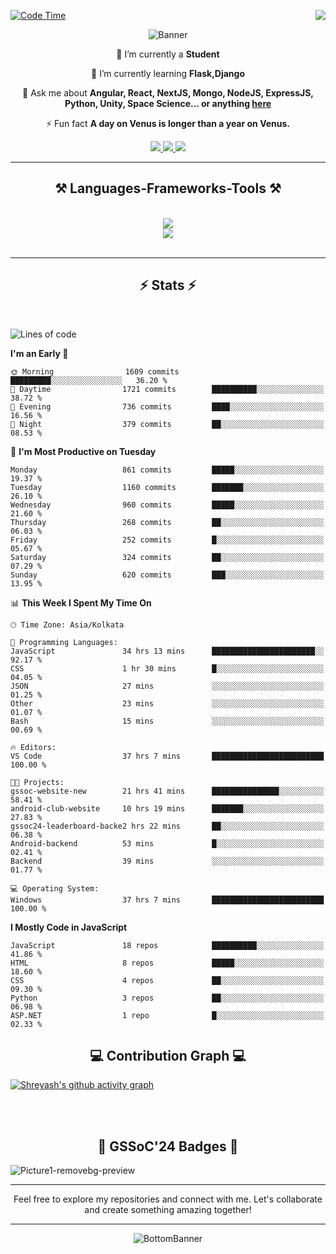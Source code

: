 <div>
 
<img align="right" src="https://visitor-badge.laobi.icu/badge?page_id=shreyash3087.shreyash3087" />

 [![Code Time](https://wakatime.com/badge/user/cd5f70df-e644-46f4-a03b-e1ce78615131.svg)](https://wakatime.com/@cd5f70df-e644-46f4-a03b-e1ce78615131)
 
</div>


<div align="center">
 
![Banner](https://github.com/user-attachments/assets/fe33d289-b057-4d85-ad76-3103802aa9e1)

</div>


<div align="center">
 
 🔭 I’m currently a **Student** 
 
 🌱 I’m currently learning **Flask,Django**

💬 Ask me about **Angular, React, NextJS, Mongo, NodeJS, ExpressJS, Python, Unity, Space Science... or anything [here](https://github.com/shreyash3087/shreyash3087/issues)**

⚡ Fun fact **A day on Venus is longer than a year on Venus.**

</div>
 
<div align="center"> 
  <a href="mailto:shreyash3087@gmail.com">
    <img src="https://img.shields.io/badge/Gmail-333333?style=for-the-badge&logo=gmail&logoColor=red" />
  </a>
  <a href="https://www.linkedin.com/in/shreyash-srivastava-1a1161280" target="_blank">
    <img src="https://img.shields.io/badge/LinkedIn-0077B5?style=for-the-badge&logo=linkedin&logoColor=white" target="_blank" />
  </a>
  <a href="https://github.com/shreyash3087" target="_blank">
     <img src="https://img.shields.io/badge/Github-FF5722?style=for-the-badge&logo=github&logoColor=white" target="_blank" />
  </a>
</div>
<hr/>
 
<h2 align="center">⚒️ Languages-Frameworks-Tools ⚒️</h2>
<br/>
<div align="center">
    <img src="https://skillicons.dev/icons?i=react,bootstrap,html,css,vscode,github,figma,cpp,vercel,netlify" /><br>
    <img src="https://skillicons.dev/icons?i=tailwind,git,nodejs,python,javascript,typescript,express,firebase,mongodb,nextjs,unity,azure,blender" /><br>
</div>

<br/>
<hr/>

<h2 align="center">⚡ Stats ⚡</h2>

<br>
<div>
 
 
<!--START_SECTION:waka-->
![Lines of code](https://img.shields.io/badge/From%20Hello%20World%20I%27ve%20Written-1.2%20million%20lines%20of%20code-blue)

**I'm an Early 🐤** 

```text
🌞 Morning                1609 commits        █████████░░░░░░░░░░░░░░░░   36.20 % 
🌆 Daytime                1721 commits        ██████████░░░░░░░░░░░░░░░   38.72 % 
🌃 Evening                736 commits         ████░░░░░░░░░░░░░░░░░░░░░   16.56 % 
🌙 Night                  379 commits         ██░░░░░░░░░░░░░░░░░░░░░░░   08.53 % 
```
📅 **I'm Most Productive on Tuesday** 

```text
Monday                   861 commits         █████░░░░░░░░░░░░░░░░░░░░   19.37 % 
Tuesday                  1160 commits        ███████░░░░░░░░░░░░░░░░░░   26.10 % 
Wednesday                960 commits         █████░░░░░░░░░░░░░░░░░░░░   21.60 % 
Thursday                 268 commits         ██░░░░░░░░░░░░░░░░░░░░░░░   06.03 % 
Friday                   252 commits         █░░░░░░░░░░░░░░░░░░░░░░░░   05.67 % 
Saturday                 324 commits         ██░░░░░░░░░░░░░░░░░░░░░░░   07.29 % 
Sunday                   620 commits         ███░░░░░░░░░░░░░░░░░░░░░░   13.95 % 
```


📊 **This Week I Spent My Time On** 

```text
🕑︎ Time Zone: Asia/Kolkata

💬 Programming Languages: 
JavaScript               34 hrs 13 mins      ███████████████████████░░   92.17 % 
CSS                      1 hr 30 mins        █░░░░░░░░░░░░░░░░░░░░░░░░   04.05 % 
JSON                     27 mins             ░░░░░░░░░░░░░░░░░░░░░░░░░   01.25 % 
Other                    23 mins             ░░░░░░░░░░░░░░░░░░░░░░░░░   01.07 % 
Bash                     15 mins             ░░░░░░░░░░░░░░░░░░░░░░░░░   00.69 % 

🔥 Editors: 
VS Code                  37 hrs 7 mins       █████████████████████████   100.00 % 

🐱‍💻 Projects: 
gssoc-website-new        21 hrs 41 mins      ███████████████░░░░░░░░░░   58.41 % 
android-club-website     10 hrs 19 mins      ███████░░░░░░░░░░░░░░░░░░   27.83 % 
gssoc24-leaderboard-backe2 hrs 22 mins       ██░░░░░░░░░░░░░░░░░░░░░░░   06.38 % 
Android-backend          53 mins             █░░░░░░░░░░░░░░░░░░░░░░░░   02.41 % 
Backend                  39 mins             ░░░░░░░░░░░░░░░░░░░░░░░░░   01.77 % 

💻 Operating System: 
Windows                  37 hrs 7 mins       █████████████████████████   100.00 % 
```

**I Mostly Code in JavaScript** 

```text
JavaScript               18 repos            ██████████░░░░░░░░░░░░░░░   41.86 % 
HTML                     8 repos             █████░░░░░░░░░░░░░░░░░░░░   18.60 % 
CSS                      4 repos             ██░░░░░░░░░░░░░░░░░░░░░░░   09.30 % 
Python                   3 repos             ██░░░░░░░░░░░░░░░░░░░░░░░   06.98 % 
ASP.NET                  1 repo              █░░░░░░░░░░░░░░░░░░░░░░░░   02.33 % 
```




<!--END_SECTION:waka-->

</div>

<div>
  <div align="center" ><h2 align="center">💻 Contribution Graph 💻</h2></div>
 
  [![Shreyash's github activity graph](https://github-readme-activity-graph.vercel.app/graph?username=shreyash3087&hide_border=true&theme=github)](https://github.com/ashutosh00710/github-readme-activity-graph)
 
</div>

<br/><br/>

<h2 align="center">🔰 GSSoC'24 Badges 🔰</h2>

![Picture1-removebg-preview](https://github.com/user-attachments/assets/4ece96a5-043a-44df-b51b-40738d3603ff)

<div align="center"> 
  <hr/>
  Feel free to explore my repositories and connect with me. Let's collaborate and create something amazing together!
  <hr/>
</div>

<div align="center">
 
![BottomBanner](https://github.com/user-attachments/assets/7afe064f-9b9f-401d-bec1-35c8625bb3dc)

</div>


